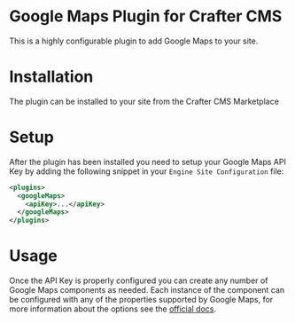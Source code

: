 # Google Maps Plugin for Crafter CMS

This is a highly configurable plugin to add Google Maps to your site.

# Installation

The plugin can be installed to your site from the Crafter CMS Marketplace

# Setup

After the plugin has been installed you need to setup your Google Maps API Key by adding the following snippet in
your `Engine Site Configuration` file:

```xml
<plugins>
  <googleMaps>
    <apiKey>...</apiKey>
  </googleMaps>
</plugins>
```

# Usage

Once the API Key is properly configured you can create any number of Google Maps components as needed. Each instance
of the component can be configured with any of the properties supported by Google Maps, for more information about
the options see the
[official docs](https://developers.google.com/maps/documentation/embed/embedding-map#choosing_map_modes).
